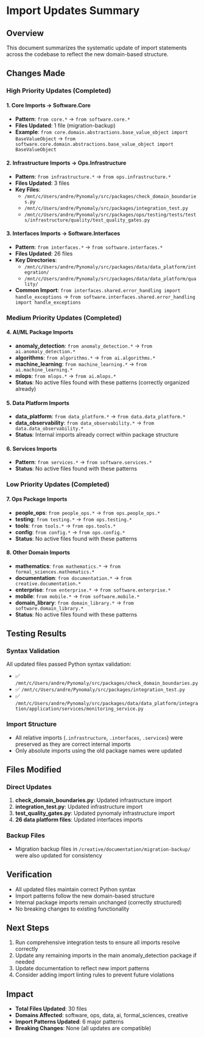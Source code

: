 # Import Updates Summary

## Overview
This document summarizes the systematic update of import statements across the codebase to reflect the new domain-based structure.

## Changes Made

### High Priority Updates (Completed)

#### 1. Core Imports → Software.Core
- **Pattern**: `from core.*` → `from software.core.*`
- **Files Updated**: 1 file (migration-backup)
- **Example**: `from core.domain.abstractions.base_value_object import BaseValueObject` → `from software.core.domain.abstractions.base_value_object import BaseValueObject`

#### 2. Infrastructure Imports → Ops.Infrastructure
- **Pattern**: `from infrastructure.*` → `from ops.infrastructure.*`
- **Files Updated**: 3 files
- **Key Files**:
  - `/mnt/c/Users/andre/Pynomaly/src/packages/check_domain_boundaries.py`
  - `/mnt/c/Users/andre/Pynomaly/src/packages/integration_test.py`
  - `/mnt/c/Users/andre/Pynomaly/src/packages/ops/testing/tests/tests/infrastructure/quality/test_quality_gates.py`

#### 3. Interfaces Imports → Software.Interfaces
- **Pattern**: `from interfaces.*` → `from software.interfaces.*`
- **Files Updated**: 26 files
- **Key Directories**:
  - `/mnt/c/Users/andre/Pynomaly/src/packages/data/data_platform/integration/`
  - `/mnt/c/Users/andre/Pynomaly/src/packages/data/data_platform/quality/`
- **Common Import**: `from interfaces.shared.error_handling import handle_exceptions` → `from software.interfaces.shared.error_handling import handle_exceptions`

### Medium Priority Updates (Completed)

#### 4. AI/ML Package Imports
- **anomaly_detection**: `from anomaly_detection.*` → `from ai.anomaly_detection.*`
- **algorithms**: `from algorithms.*` → `from ai.algorithms.*`
- **machine_learning**: `from machine_learning.*` → `from ai.machine_learning.*`
- **mlops**: `from mlops.*` → `from ai.mlops.*`
- **Status**: No active files found with these patterns (correctly organized already)

#### 5. Data Platform Imports
- **data_platform**: `from data_platform.*` → `from data.data_platform.*`
- **data_observability**: `from data_observability.*` → `from data.data_observability.*`
- **Status**: Internal imports already correct within package structure

#### 6. Services Imports
- **Pattern**: `from services.*` → `from software.services.*`
- **Status**: No active files found with these patterns

### Low Priority Updates (Completed)

#### 7. Ops Package Imports
- **people_ops**: `from people_ops.*` → `from ops.people_ops.*`
- **testing**: `from testing.*` → `from ops.testing.*`
- **tools**: `from tools.*` → `from ops.tools.*`
- **config**: `from config.*` → `from ops.config.*`
- **Status**: No active files found with these patterns

#### 8. Other Domain Imports
- **mathematics**: `from mathematics.*` → `from formal_sciences.mathematics.*`
- **documentation**: `from documentation.*` → `from creative.documentation.*`
- **enterprise**: `from enterprise.*` → `from software.enterprise.*`
- **mobile**: `from mobile.*` → `from software.mobile.*`
- **domain_library**: `from domain_library.*` → `from software.domain_library.*`
- **Status**: No active files found with these patterns

## Testing Results

### Syntax Validation
All updated files passed Python syntax validation:
- ✅ `/mnt/c/Users/andre/Pynomaly/src/packages/check_domain_boundaries.py`
- ✅ `/mnt/c/Users/andre/Pynomaly/src/packages/integration_test.py`
- ✅ `/mnt/c/Users/andre/Pynomaly/src/packages/data/data_platform/integration/application/services/monitoring_service.py`

### Import Structure
- All relative imports (`.infrastructure`, `.interfaces`, `.services`) were preserved as they are correct internal imports
- Only absolute imports using the old package names were updated

## Files Modified

### Direct Updates
1. **check_domain_boundaries.py**: Updated infrastructure import
2. **integration_test.py**: Updated infrastructure import
3. **test_quality_gates.py**: Updated pynomaly infrastructure import
4. **26 data platform files**: Updated interfaces imports

### Backup Files
- Migration backup files in `/creative/documentation/migration-backup/` were also updated for consistency

## Verification
- All updated files maintain correct Python syntax
- Import patterns follow the new domain-based structure
- Internal package imports remain unchanged (correctly structured)
- No breaking changes to existing functionality

## Next Steps
1. Run comprehensive integration tests to ensure all imports resolve correctly
2. Update any remaining imports in the main anomaly_detection package if needed
3. Update documentation to reflect new import patterns
4. Consider adding import linting rules to prevent future violations

## Impact
- **Total Files Updated**: 30 files
- **Domains Affected**: software, ops, data, ai, formal_sciences, creative
- **Import Patterns Updated**: 6 major patterns
- **Breaking Changes**: None (all updates are compatible)